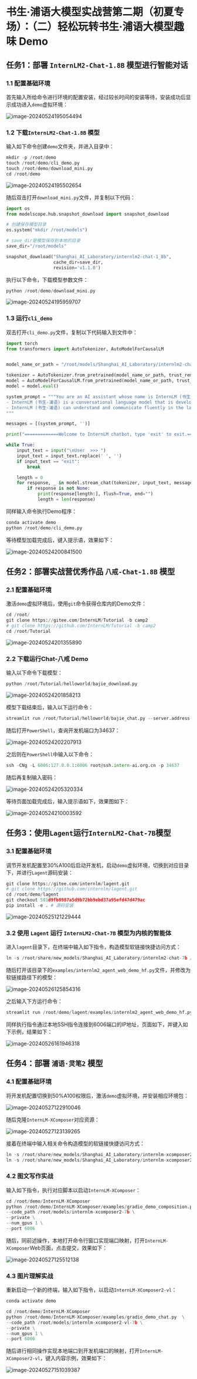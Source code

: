 # 书生·浦语大模型实战营第二期（初夏专场）：（二）轻松玩转书生·浦语大模型趣味 Demo

## 任务1：**部署 `InternLM2-Chat-1.8B` 模型进行智能对话**

### 1.1 配置基础环境

首先输入所给命令进行环境的配置安装，经过较长时间的安装等待，安装成功后显示成功进入`demo`虚拟环境：

![image-20240524195054494](img/image-20240524195054494.png)

### 1.2 下载`InternLM2-Chat-1.8B` 模型

输入如下命令创建`demo`文件夹，并进入目录中：

```python
mkdir -p /root/demo
touch /root/demo/cli_demo.py
touch /root/demo/download_mini.py
cd /root/demo
```

![image-20240524195502654](img/image-20240524195502654.png)

随后双击打开`download_mini.py`文件，并复制以下代码：

```python
import os
from modelscope.hub.snapshot_download import snapshot_download

# 创建保存模型目录
os.system("mkdir /root/models")

# save_dir是模型保存到本地的目录
save_dir="/root/models"

snapshot_download("Shanghai_AI_Laboratory/internlm2-chat-1_8b", 
                  cache_dir=save_dir, 
                  revision='v1.1.0')
```

执行以下命令，下载模型参数文件：

```python
python /root/demo/download_mini.py
```

![image-20240524195959707](img/image-20240524195959707.png)

### 1.3 运行`cli_demo`

双击打开`cli_demo.py`文件，复制以下代码输入到文件中：

```python
import torch
from transformers import AutoTokenizer, AutoModelForCausalLM


model_name_or_path = "/root/models/Shanghai_AI_Laboratory/internlm2-chat-1_8b"

tokenizer = AutoTokenizer.from_pretrained(model_name_or_path, trust_remote_code=True, device_map='cuda:0')
model = AutoModelForCausalLM.from_pretrained(model_name_or_path, trust_remote_code=True, torch_dtype=torch.bfloat16, device_map='cuda:0')
model = model.eval()

system_prompt = """You are an AI assistant whose name is InternLM (书生·浦语).
- InternLM (书生·浦语) is a conversational language model that is developed by Shanghai AI Laboratory (上海人工智能实验室). It is designed to be helpful, honest, and harmless.
- InternLM (书生·浦语) can understand and communicate fluently in the language chosen by the user such as English and 中文.
"""

messages = [(system_prompt, '')]

print("=============Welcome to InternLM chatbot, type 'exit' to exit.=============")

while True:
    input_text = input("\nUser  >>> ")
    input_text = input_text.replace(' ', '')
    if input_text == "exit":
        break

    length = 0
    for response, _ in model.stream_chat(tokenizer, input_text, messages):
        if response is not None:
            print(response[length:], flush=True, end="")
            length = len(response)
```

同样输入命令执行Demo程序：

```python
conda activate demo
python /root/demo/cli_demo.py
```

等待模型加载完成后，键入提示语，效果如下：

![image-20240524200841500](img/image-20240524200841500.png)

## 任务2：**部署实战营优秀作品 `八戒-Chat-1.8B` 模型**

### 2.1 配置基础环境

激活`demo`虚拟环境后，使用`git`命令获得仓库内的Demo文件：

```python
cd /root/
git clone https://gitee.com/InternLM/Tutorial -b camp2
# git clone https://github.com/InternLM/Tutorial -b camp2
cd /root/Tutorial
```

![image-20240524201355890](img/image-20240524201355890.png)

### 2.2 下载运行**Chat-八戒 Demo**

输入以下命令下载模型：

```python
python /root/Tutorial/helloworld/bajie_download.py
```

![image-20240524201858213](img/image-20240524201858213.png)

模型下载结束后，输入以下运行命令：

```python
streamlit run /root/Tutorial/helloworld/bajie_chat.py --server.address 127.0.0.1 --server.port 6006
```

随后打开`PowerShell`，查询开发机端口为34637：

![image-20240524202207913](img/image-20240524202207913.png)

之后则在`PowerShell`中输入以下命令：

```python
ssh -CNg -L 6006:127.0.0.1:6006 root@ssh.intern-ai.org.cn -p 34637
```

随后再复制输入密码：

![image-20240524205320334](img/image-20240524205320334.png)

等待页面加载完成后，输入提示语如下，效果图如下：

![image-20240524210003592](img/image-20240524210003592.png)

## 任务3：使用`Lagent`运行`InternLM2-Chat-7B`模型

### 3.1 配置基础环境

调节开发机配置至30%A100后启动开发机，启动`demo`虚拟环境，切换到对应目录下，并进行`Lagent`源码安装：

```python
git clone https://gitee.com/internlm/lagent.git
# git clone https://github.com/internlm/lagent.git
cd /root/demo/lagent
git checkout 581d9fb8987a5d9b72bb9ebd37a95efd47d479ac
pip install -e . # 源码安装
```

![image-20240525121229444](img/image-20240525121229444.png)

### 3.2 使用 `Lagent` 运行 `InternLM2-Chat-7B` 模型为内核的智能体

进入`lagent`目录下，在终端中输入如下指令，构造模型软链接快捷访问方式：

```python
ln -s /root/share/new_models/Shanghai_AI_Laboratory/internlm2-chat-7b /root/models/internlm2-chat-7b
```

随后打开该目录下的`examples/internlm2_agent_web_demo_hf.py`文件，并修改为软链接路径下的模型：

![image-20240526125854316](img/image-20240526125854316.png)

之后输入下方运行命令：

```python
streamlit run /root/demo/lagent/examples/internlm2_agent_web_demo_hf.py --server.address 127.0.0.1 --server.port 6006
```

同样执行指令通过本地SSH指令连接到6006端口的IP地址，页面如下，并键入如下示例，结果如下：

![image-20240526161946318](img/image-20240526161946318.png)

## 任务4：部署 `浦语·灵笔2` 模型

### 4.1 配置基础环境

将开发机配置切换到50%A100权限后，激活`demo`虚拟环境，并安装相应环境包：

![image-20240527122910046](img/image-20240527122910046.png)

随后克隆`InternLM-XComposer`对应资源：

![image-20240527123139265](img/image-20240527123139265.png)

接着在终端中输入相关命令构造模型的软链接快捷访问方式：

```python
ln -s /root/share/new_models/Shanghai_AI_Laboratory/internlm-xcomposer2-7b /root/models/internlm-xcomposer2-7b
ln -s /root/share/new_models/Shanghai_AI_Laboratory/internlm-xcomposer2-vl-7b /root/models/internlm-xcomposer2-vl-7b
```

### 4.2 图文写作实战

输入如下指令，执行对应脚本以启动`InternLM-XComposer`：

```python
cd /root/demo/InternLM-XComposer
python /root/demo/InternLM-XComposer/examples/gradio_demo_composition.py  \
--code_path /root/models/internlm-xcomposer2-7b \
--private \
--num_gpus 1 \
--port 6006
```

随后，同前述操作，本地打开命令行窗口实现端口映射，打开`InternLM-XComposer`Web页面，点击提交，效果如下：

![image-20240527125512138](img/image-20240527125512138.png)

### 4.3 图片理解实战

重新启动一个新的终端，输入如下指令，以启动`InternLM-XComposer2-vl`：

```python
conda activate demo

cd /root/demo/InternLM-XComposer
python /root/demo/InternLM-XComposer/examples/gradio_demo_chat.py  \
--code_path /root/models/internlm-xcomposer2-vl-7b \
--private \
--num_gpus 1 \
--port 6006
```

随后进行相同操作实现本地端口到开发机端口的映射，打开`InternLM-XComposer2-vl`，键入内容示例，效果如下：

![image-20240527151039387](img/image-20240527151039387.png)
